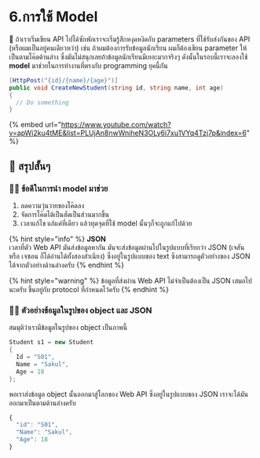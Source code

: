 # 6.การใช้ Model

💬 ถ้าเราเริ่มเขียน API ไปได้ซักพักเราจะเริ่มรู้สึกหงุดหงิดกับ parameters ที่ใช้รับส่งกันของ API \(หรือผมเป็นอยู่คนเดียวหว่า\) เช่น ถ้าผมต้องการรับข้อมูลนักเรียน ผมก็ต้องเขียน parameter ให้เป็นตามโค๊ดด้านล่าง ซึ่งมันไม่สนุกเลยถ้าข้อมูลนักเรียนมีเยอะมากจริงๆ ดังนั้นในรอบนี้เราจะลองใช้ **model** มาช่วยในการทำงานที่ตรงกับ programming ยุคนี้กัน

```csharp
[HttpPost("{id}/{name}/{age}")]
public void CreateNewStudent(string id, string name, int age)
{
  // Do something
}
```

{% embed url="https://www.youtube.com/watch?v=apWi2ku4tME&list=PLUjAn8nwWniheN3OLy6i7xu1VYq4Tzj7p&index=6" %}

## 🎯 สรุปสั้นๆ

### 👨‍🚀 ข้อดีในการนำ model มาช่วย

1. ลดความวุ่นวายของโค๊ดลง
2. จัดการโค๊ดได้เป็นสัดเป็นส่วนมากขึ้น
3. เวลาแก้ไข แก้แค่ที่เดียว แล้วทุดจุดที่ใช้ model นั้นๆก็จะถูกแก้ไปด้วย

{% hint style="info" %}
**JSON**  
เวลาที่ตัว Web API มันส่งข้อมูลหากัน มันจะส่งข้อมูลผ่านไปในรูปแบบที่เรียกว่า JSON \(เจสัน หรือ เจซอน ก็ได้อ่านได้ทั้งสองสำเนียง\) ซึ่งอยู่ในรูปแบบของ text ซึงสามารถดูตัวอย่างของ JSON ได้จากตัวอย่างด้านล่างครับ
{% endhint %}

{% hint style="warning" %}
ข้อมูลที่ส่งผ่าน Web API ไม่จำเป็นต้องเป็น JSON เสมอไปนะครับ ขึ้นอยู่กับ protocol ที่กำหนดไว้ครับ
{% endhint %}

### 👨‍🚀 ตัวอย่างข้อมูลในรูปของ object และ JSON

สมมุติว่าเรามีข้อมูลในรูปของ object เป็นภาพนี้

```csharp
Student s1 = new Student
{
  Id = "S01",
  Name = "Sakul",
  Age = 18
};
```

พอเราส่งข้อมูล object นั้นออกมาสู่โลกของ Web API ซึ่งอยู่ในรูปแบบของ JSON เราจะได้มันออกมาเป็นตามด้านล่างครับ

```javascript
{
  "id": "S01",
  "Name": "Sakul",
  "Age": 18
}
```

